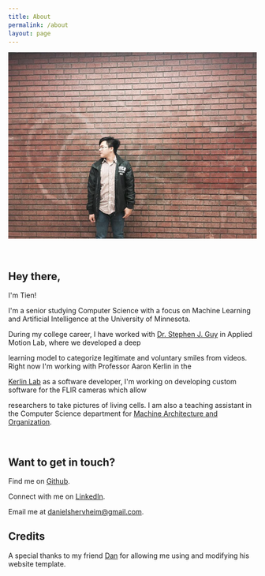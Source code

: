 ```yaml
---
title: About
permalink: /about
layout: page
---
```

![me](/assets/img/about/me.jpg)

<br/>

## Hey there,

I'm Tien!

I'm a senior studying Computer Science with a focus on Machine Learning and Artificial Intelligence at the University of Minnesota.

During my college career, I have worked with [Dr. Stephen J. Guy](https://www-users.cs.umn.edu/~sjguy/) in Applied Motion Lab, where we developed a deep 

learning model to categorize legitimate and voluntary smiles from videos. Right now I'm working with Professor Aaron Kerlin in the

[Kerlin Lab](https://kerlinlab.org/) as a software developer, I'm working on developing custom software for the FLIR cameras which allow

researchers to take pictures of living cells. I am also a teaching assistant in the Computer Science department for [Machine Architecture and Organization](https://www-users.cs.umn.edu/~kauffman/2021/).

<br/>

## Want to get in touch?

Find me on [Github](http://github.com/tienpdinh).

Connect with me on [LinkedIn](https://www.linkedin.com/in/tien-dinh).

Email me at [danielshervheim@gmail.com](mailto:tiendinhphuc@gmail.com).

## Credits

A special thanks to my friend [Dan](https://danielshervheim.com/) for allowing me using and modifying his website template.
